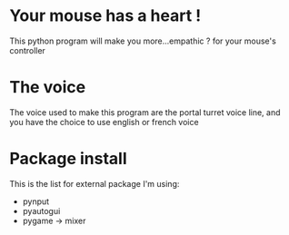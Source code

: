 # Your mouse has a heart !
This python program will make you more...empathic ? for your mouse's controller

# The voice
The voice used to make this program are the portal turret voice line, and you have the choice
to use english or french voice

# Package install
This is the list for external package I'm using:
- pynput
- pyautogui
- pygame -> mixer


